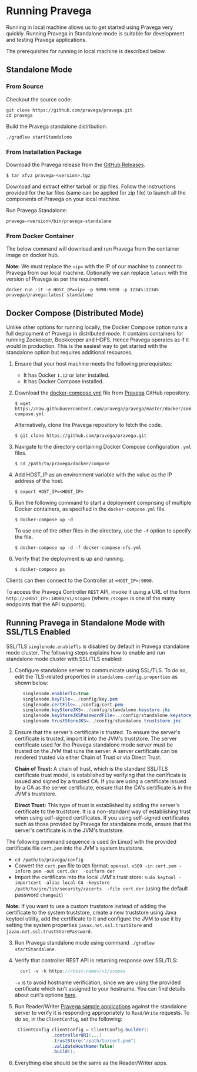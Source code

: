 <!--
Copyright (c) 2017 Dell Inc., or its subsidiaries. All Rights Reserved.

Licensed under the Apache License, Version 2.0 (the "License");
you may not use this file except in compliance with the License.
You may obtain a copy of the License at

    http://www.apache.org/licenses/LICENSE-2.0
-->
# Running Pravega


Running in local machine allows us to get started using Pravega very quickly. Running Pravega in Standalone mode is suitable for development and testing Pravega applications.

The prerequisites for running in local machine is described below.

## Standalone Mode

### From Source

Checkout the source code:

```
git clone https://github.com/pravega/pravega.git
cd pravega
```

Build the Pravega standalone distribution:

```
./gradlew startStandalone
```

### From Installation Package

Download the Pravega release from the [GitHub Releases](https://github.com/pravega/pravega/releases).

```
$ tar xfvz pravega-<version>.tgz

```
Download and extract either tarball or zip files. Follow the instructions provided for the tar files (same can be applied for zip file) to launch all the components of Pravega on your local machine.

Run Pravega Standalone:

```
pravega-<version>/bin/pravega-standalone

```

### From Docker Container

The below command will download and run Pravega from the container image on docker hub.

**Note:** We must replace the `<ip>` with the IP of our machine to connect to Pravega from our local machine. Optionally we can replace `latest` with the version of Pravega as per the requirement.

```
docker run -it -e HOST_IP=<ip> -p 9090:9090 -p 12345:12345 pravega/pravega:latest standalone
```

## Docker Compose (Distributed Mode)

Unlike other options for running locally, the Docker Compose option runs a full deployment of Pravega
in distributed mode. It contains containers for running Zookeeper, Bookkeeper and HDFS. Hence Pravega operates as if it would in production. This is the easiest way to get started with the standalone option but requires additional resources.

1. Ensure that your host machine meets the following prerequisites:

   * It has Docker `1.12` or later installed.
   * It has Docker Compose installed.

2. Download the [docker-compose.yml](https://github.com/pravega/pravega/tree/master/docker/compose/docker-compose.yml) file from [Pravega](https://github.com/pravega/pravega) GitHub repository.

   ```
   $ wget https://raw.githubusercontent.com/pravega/pravega/master/docker/compose/docker-compose.yml
   ```

   Alternatively, clone the Pravega repository to fetch the code.

   ```
   $ git clone https://github.com/pravega/pravega.git
   ```

3. Navigate to the directory containing Docker Compose configuration `.yml` files.

   ```
   $ cd /path/to/pravega/docker/compose
   ```

4. Add HOST_IP as an environment variable with the value as the IP address of the host.

   ```
   $ export HOST_IP=<HOST_IP>
   ```

5. Run the following command to start a deployment comprising of multiple Docker containers, as specified in the
   `docker-compose.yml` file.

   ```
   $ docker-compose up -d
   ```

   To use one of the other files in the directory, use the `-f` option to specify the file.

   ```
   $ docker-compose up -d -f docker-compose-nfs.yml
   ```

6. Verify that the deployment is up and running.

   ```
   $ docker-compose ps
   ```

Clients can then connect to the Controller at `<HOST_IP>:9090`.

To access the Pravega Controller `REST` API, invoke it using a URL of the form `http://<HOST_IP>:10080/v1/scopes` (where
`/scopes` is one of the many endpoints that the API supports).


## Running Pravega in Standalone Mode with SSL/TLS Enabled

SSL/TLS `singlenode.enableTls` is disabled by default in Pravega standalone mode cluster. The following steps explains how to enable and run standalone mode cluster with SSL/TLS enabled:

1. Configure standalone server to communicate using SSL/TLS. To do so, edit the TLS-related properties in `standalone-config.properties` as shown below:

     ```java
        singlenode.enableTls=true
        singlenode.keyFile=../config/key.pem
        singlenode.certFile=../config/cert.pem
        singlenode.keyStoreJKS=../config/standalone.keystore.jks
        singlenode.keyStoreJKSPasswordFile=../config/standalone.keystore.jks.passwd
        singlenode.trustStoreJKS=../config/standalone.truststore.jks

     ```

2. Ensure that the server's certificate is trusted. To ensure the server's certificate is trusted, import it into the JVM's truststore. The server certificate used for the Pravega standalone mode server must be trusted on the JVM that runs the server. A server certificate can be rendered trusted via either Chain of Trust or via Direct Trust.

    **Chain of Trust:** A chain of trust, which is the standard SSL/TLS certificate trust model, is established by verifying that the certificate is issued and signed by a trusted CA. If you are using a certificate issued by a CA as the server certificate, ensure that the CA's certificate is in the JVM's truststore.

    **Direct Trust:** This type of trust is established by adding the server's certificate to the truststore. It is a non-standard way of establishing trust when using self-signed certificates. If you using self-signed certificates such as those provided by Pravega for standalone mode, ensure that the server's certificate is in the JVM's truststore.

The following command sequence is used (in Linux) with the provided certificate file `cert.pem` into the JVM's system truststore.

   - `cd /path/to/pravega/config`
   - Convert the `cert.pem` file to `DER` format: `openssl x509 -in cert.pem -inform pem -out cert.der  -outform der`
   - Import the certificate into the local JVM's trust store:
    `sudo keytool -importcert -alias local-CA -keystore /path/to/jre/lib/security/cacerts  -file cert.der` (using the default password `changeit`)

   **Note:** If you want to use a custom truststore instead of adding the certificate to the system truststore, create a new truststore using Java keytool utility, add the certificate to it and configure the JVM to use it by setting the system properties `javax.net.ssl.trustStore` and `javax.net.ssl.trustStorePassword`.

3. Run Pravega standalone mode using command `./gradlew startStandalone`.

4. Verify that controller REST API is returning response over SSL/TLS:

    ```java
      curl -v -k https://<host-name>/v1/scopes
    ```
    `-v` is to avoid hostname verification, since we are using the provided certificate which isn't assigned to your hostname. You can find details about curl's options [here](https://curl.haxx.se/docs/manpage.html).

5. Run Reader/Writer [Pravega sample applications](https://github.com/pravega/pravega-samples/blob/master/pravega-client-examples/README.md) against the standalone server to verify it is responding appropriately to `Read/Write` requests. To do so, in the `ClientConfig`, set the following:

   ```java
    ClientConfig clientConfig = ClientConfig.builder()
                 .controllerURI(...)
                 .trustStore("/path/to/cert.pem")
                 .validateHostName(false)
                 .build();
   ```
6. Everything else should be the same as the Reader/Writer apps.
